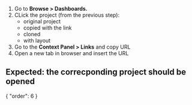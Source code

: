 1. Go to **Browse > Dashboards.**
1. CLick the project (from the previous step):
   * original project
   * copied with the link
   * cloned
   * with layout
1. Go to the **Context Panel > Links** and copy URL
1. Open a new tab in browser and insert the URL

Expected: the correcponding project should be opened
---
{
  "order": 6
}
